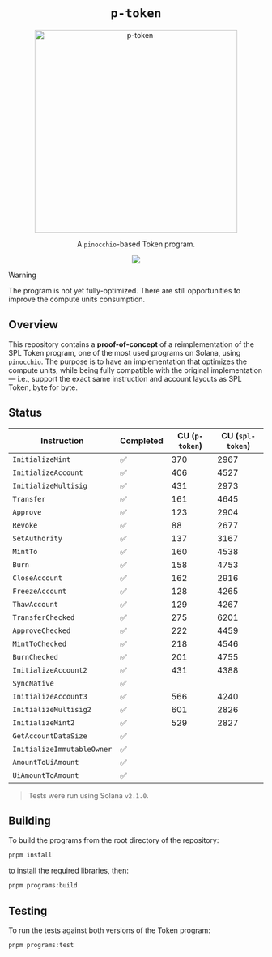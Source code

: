 <h1 align="center">
  <code>p-token</code>
</h1>
<p align="center">
  <img width="400" alt="p-token" src="https://github.com/user-attachments/assets/ba1c5f0d-db2f-457d-8f7e-e62fd564e5e7" />
</p>
<p align="center">
  A <code>pinocchio</code>-based Token program.
</p>

<p align="center">
  <a href="https://github.com/febo/p-token/actions/workflows/main.yml"><img src="https://img.shields.io/github/actions/workflow/status/febo/p-token/main.yml?logo=GitHub" /></a>
</p>

> [!WARNING]
> The program is not yet fully-optimized. There are still opportunities to improve the compute units consumption.

## Overview

This repository contains a **proof-of-concept** of a reimplementation of the SPL Token program, one of the most used programs on Solana, using [`pinocchio`](https://github.com/febo/pinocchio). The purpose is to have an implementation that optimizes the compute units, while being fully compatible with the original implementation &mdash; i.e., support the exact same instruction and account layouts as SPL Token, byte for byte.

## Status

| Instruction                | Completed | CU (`p-token`) | CU (`spl-token`) |
|----------------------------|-----------|----------------|------------------|
| `InitializeMint`           | ✅        | 370            | 2967             |
| `InitializeAccount`        | ✅        | 406            | 4527             |
| `InitializeMultisig`       | ✅        | 431            | 2973             |
| `Transfer`                 | ✅        | 161            | 4645             |
| `Approve`                  | ✅        | 123            | 2904             |
| `Revoke`                   | ✅        | 88             | 2677             |
| `SetAuthority`             | ✅        | 137            | 3167             |
| `MintTo`                   | ✅        | 160            | 4538             |
| `Burn`                     | ✅        | 158            | 4753             |
| `CloseAccount`             | ✅        | 162            | 2916             |
| `FreezeAccount`            | ✅        | 128            | 4265             |
| `ThawAccount`              | ✅        | 129            | 4267             |
| `TransferChecked`          | ✅        | 275            | 6201             |
| `ApproveChecked`           | ✅        | 222            | 4459             |
| `MintToChecked`            | ✅        | 218            | 4546             |
| `BurnChecked`              | ✅        | 201            | 4755             |
| `InitializeAccount2`       | ✅        | 431            | 4388             |
| `SyncNative`               | ✅        |                |                  |
| `InitializeAccount3`       | ✅        | 566            | 4240             |
| `InitializeMultisig2`      | ✅        | 601            | 2826             |
| `InitializeMint2`          | ✅        | 529            | 2827             |
| `GetAccountDataSize`       | ✅        |                |                  |
| `InitializeImmutableOwner` | ✅        |                |                  |
| `AmountToUiAmount`         | ✅        |                |                  |
| `UiAmountToAmount`         | ✅        |                |                  |

> Tests were run using Solana `v2.1.0`.

## Building

To build the programs from the root directory of the repository:
```bash
pnpm install
```
to install the required libraries, then:
```bash
pnpm programs:build
```

## Testing

To run the tests against both versions of the Token program:
```bash
pnpm programs:test
```
